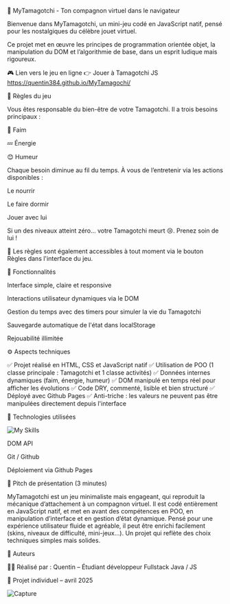 🐾 MyTamagotchi - Ton compagnon virtuel dans le navigateur


Bienvenue dans MyTamagotchi, un mini-jeu codé en JavaScript natif, pensé pour les nostalgiques du célèbre jouet virtuel.

Ce projet met en œuvre les principes de programmation orientée objet, la manipulation du DOM et l’algorithmie de base, dans un esprit ludique mais rigoureux.

🎮 Lien vers le jeu en ligne
👉 Jouer à Tamagotchi JS 
https://quentin384.github.io/MyTamagochi/

📖 Règles du jeu

Vous êtes responsable du bien-être de votre Tamagotchi. Il a trois besoins principaux :

🥗 Faim

💤 Énergie

😊 Humeur

Chaque besoin diminue au fil du temps. À vous de l’entretenir via les actions disponibles :

Le nourrir

Le faire dormir

Jouer avec lui

Si un des niveaux atteint zéro… votre Tamagotchi meurt 😢. Prenez soin de lui !

📘 Les règles sont également accessibles à tout moment via le bouton Règles dans l'interface du jeu.

🧠 Fonctionnalités

Interface simple, claire et responsive

Interactions utilisateur dynamiques via le DOM

Gestion du temps avec des timers pour simuler la vie du Tamagotchi

Sauvegarde automatique de l'état dans localStorage

Rejouabilité illimitée

⚙️ Aspects techniques

✅ Projet réalisé en HTML, CSS et JavaScript natif
✅ Utilisation de POO (1 classe principale : Tamagotchi et 1 classe activités)
✅ Données internes dynamiques (faim, énergie, humeur)
✅ DOM manipulé en temps réel pour afficher les évolutions
✅ Code DRY, commenté, lisible et bien structuré
✅ Déployé avec Github Pages 
✅ Anti-triche : les valeurs ne peuvent pas être manipulées directement depuis l'interface


🚀 Technologies utilisées

![My Skills](https://skillicons.dev/icons?i=html,css,js)

DOM API

Git / Github

Déploiement via Github Pages

📣 Pitch de présentation (3 minutes)

MyTamagotchi est un jeu minimaliste mais engageant, qui reproduit la mécanique d’attachement à un compagnon virtuel. Il est codé entièrement en JavaScript natif, et met en avant des compétences en POO, en manipulation d’interface et en gestion d’état dynamique. Pensé pour une expérience utilisateur fluide et agréable, il peut être enrichi facilement (skins, niveaux de difficulté, mini-jeux…). Un projet qui reflète des choix techniques simples mais solides.

📌 Auteurs

👨‍💻 Réalisé par : Quentin – Étudiant développeur Fullstack Java / JS

📅 Projet individuel – avril 2025

![Capture](image/capture.png)
